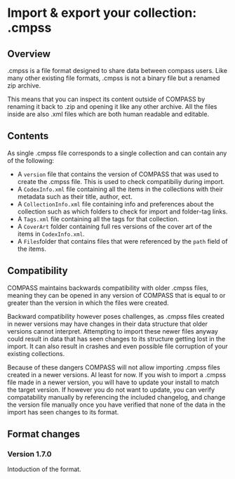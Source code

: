# Import & export your collection: .cmpss

## Overview

.cmpss is a file format designed to share data between compass users.
Like many other existing file formats, .cmpss is not a binary file but a renamed zip archive.

This means that you can inspect its content outside of COMPASS by renaming it back to .zip and opening it like any other archive. All the files inside are also .xml files which are both human readable and editable.

## Contents

As single .cmpss file corresponds to a single collection and can contain any of the following:

- A `version` file that contains the version of COMPASS that was used to create the .cmpss file. This is used to check compatibiliy during import.
- A `CodexInfo.xml` file containing all the items in the collections with their metadata such as their title, author, ect.
- A `CollectionInfo.xml` file containing info and preferences about the collection such as which folders to check for import and folder-tag links.
- A `Tags.xml` file containing all the tags for that collection.
- A `CoverArt` folder containing full res versions of the cover art of the items in `CodexInfo.xml`.
- A `Files`folder that contains files that were referenced by the `path` field of the items.

## Compatibility

COMPASS maintains backwards compatibility with older .cmpss files, meaning they can be opened in any version of COMPASS that is equal to or greater than the version in which the files were created.

Backward compatibility however poses challenges, as .cmpss files created in newer versions may have changes in their data structure that older versions cannot interpret. Attempting to import these newer files anyway could result in data that has seen changes to its structure getting lost in the import. It can also result in crashes and even possible file corruption of your existing collections.

Because of these dangers COMPASS will not allow importing .cmpss files created in a newer versions. Al least for now.
If you wish to import a .cmpss file made in a newer version, you will have to update your install to match the target version.
If however you do not want to update, you can verify compatability manually by referencing the included changelog, and change the version file manually once you have verified that none of the data in the import has seen changes to its format.

## Format changes

### Version 1.7.0

Intoduction of the format.
